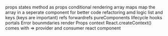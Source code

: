 props
states
method as props
conditional rendering
array maps
map the array in a seperate component for better code refactoring amd logic
list and keys (keys are important)
refs
forwardrefs
pureComponents
lifecycle hooks
portals
Error bounmdaries
render Props
context
    React.createContext()
    comes with => provider and consumer react component